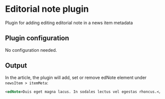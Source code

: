# Editorial note plugin
Plugin for adding editing editorial note in a news item metadata

## Plugin configuration
No configuration needed.

## Output
In the article, the plugin will add, set or remove edNote element under `newsItem > itemMeta`:
```xml
<edNote>Duis eget magna lacus. In sodales lectus vel egestas rhoncus.</edNote>
```
